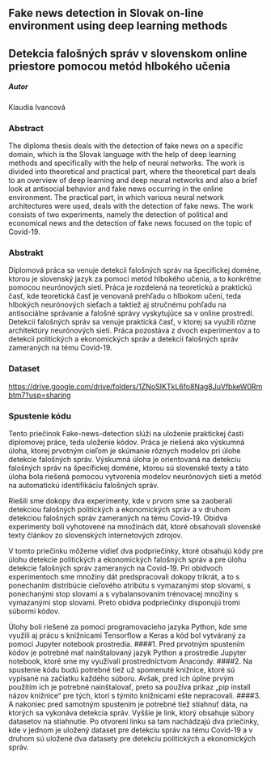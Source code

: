 ## Fake news detection in Slovak on-line environment using deep learning methods
## Detekcia falošných správ v slovenskom online priestore pomocou metód hlbokého učenia

##### Autor  
Klaudia Ivancová



### Abstract
The diploma thesis deals with the detection of fake news on a specific domain, which is the Slovak language with the help of deep learning methods and specifically with the help of neural networks. The work is divided into theoretical and practical part, where the theoretical part deals to an overview of deep learning and deep neural networks and also a brief look at antisocial behavior and fake news occurring in the online environment. The practical part, in which various neural network architectures were used, deals with the detection of fake news. The work consists of two experiments, namely the detection of political and economical news and the detection of fake news focused on the topic of Covid-19.

### Abstrakt
Diplomová práca sa venuje detekcii falošných správ na špecifickej doméne, ktorou je slovenský jazyk za pomoci metód hlbokého učenia, a to konkrétne pomocou neurónových sietí. Práca je rozdelená na teoretickú a praktickú časť, kde teoretická časť je venovaná prehľadu o hlbokom učení, teda hlbokých neurónových sieťach a taktiež aj stručnému pohľadu na antisociálne správanie a falošné správy vyskytujúce sa v online prostredí. Detekcii falošných správ sa venuje praktická časť, v ktorej sa využili rôzne architektúry neurónových sietí. Práca pozostáva z dvoch experimentov a to detekcii politických a ekonomických správ a detekcii falošných správ zameraných na tému Covid-19.

### Dataset
https://drive.google.com/drive/folders/1ZNoSIKTkL6fo8Nag8JuVfbkeW0Rmbtm7?usp=sharing

### Spustenie kódu
Tento priečinok Fake-news-detection slúži na uloženie praktickej časti diplomovej práce, teda uloženie kódov. Práca je riešená ako výskumná úloha, ktorej prvotným cieľom je skúmanie rôznych modelov pri úlohe detekcie falošných správ. Výskumná úloha je orientovaná na detekciu falošných správ na špecifickej doméne, ktorou sú slovenské texty a táto úloha bola riešená pomocou vytvorenia modelov neurónových sietí a metód na automatickú identifikáciu falošných správ.

Riešili sme dokopy dva experimenty, kde v prvom sme sa zaoberali detekciou falošných politických a ekonomických správ a v druhom detekciou falošných správ zameraných na tému Covid-19. Obidva experimenty boli vyhotovené na množinách dát, ktoré obsahovali slovenské texty článkov zo slovenských internetových zdrojov.

V tomto priečinku môžeme vidieť dva podpriečinky, ktoré obsahujú kódy pre úlohu detekcie politických a ekonomických falošných správ a pre úlohu detekcie falošných správ zameraných na Covid-19. Pri obidvoch experimentoch sme množiny dát predspracovali dokopy trikrát, a to s ponechaním distribúcie cieľového atribútu s vymazanými stop slovami, s ponechanými stop slovami a s vybalansovaním trénovacej množiny s vymazanými stop slovami. Preto obidva podpriečinky disponujú tromi súbormi kódov. 

Úlohy boli riešené za pomoci programovacieho jazyka Python, kde sme využili aj prácu s knižnicami Tensorflow a Keras a kód bol vytváraný za pomoci Jupyter notebook prostredia. ####1.
Pred prvotným spustením kódov je potrebné mať nainštalovaný jazyk Python a prostredie Jupyter notebook, ktoré sme my využívali prostredníctvom Anacondy. 
####2.
Na spustenie kódu budú potrebné tiež už spomenuté knižnice, ktoré sú vypísané na začiatku každého súboru. Avšak, pred ich úplne prvým použitím ich je potrebné nainštalovať, preto sa používa príkaz „pip install názov knižnice“ pre tých, ktorí s týmito knižnicami ešte nepracovali. 
####3.
A nakoniec pred samotným spustením je potrebné tiež stiahnuť dáta, na ktorých sa vykonáva detekcia správ. Vyššie je link, ktorý obsahuje súbory datasetov na stiahnutie. Po otvorení linku sa tam nachádzajú dva priečinky, kde v jednom je uložený dataset pre detekciu správ na tému Covid-19 a v druhom sú uložené dva datasety pre detekciu politických a ekonomických správ. 
